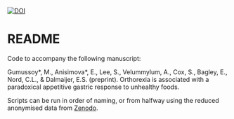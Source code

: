 [![DOI](https://zenodo.org/badge/1007145400.svg)](https://doi.org/10.5281/zenodo.15722842)

README
======

Code to accompany the following manuscript:

Gumussoy*, M., Anisimova*, E., Lee, S., Velummylum, A., Cox, S., Bagley, E., Nord, C.L., & Dalmaijer, E.S. (preprint). Orthorexia is associated with a paradoxical appetitive gastric response to unhealthy foods.

Scripts can be run in order of naming, or from halfway using the reduced anonymised data from [Zenodo](https://doi.org/10.5281/zenodo.15722062).

